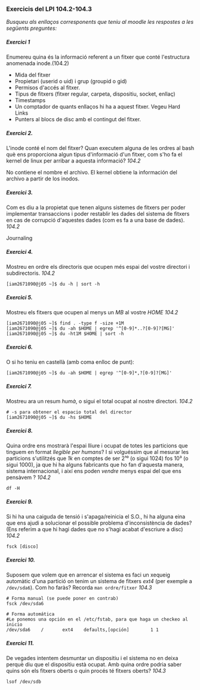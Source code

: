 
### Exercicis del LPI 104.2-104.3

*Busqueu als enllaços corresponents que teniu al moodle les respostes a les següents preguntes:*

##### Exercici 1

Enumereu quina és la informació referent a un fitxer que conté l'estructura anomenada inode.(104.2)

- Mida del fitxer
- Propietari (userid o uid) i grup (groupid o gid)
- Permisos d'accés al fitxer.
- Tipus de fitxers (fitxer regular, carpeta, dispositiu, socket, enllaç)
- Timestamps
- Un comptador de quants enllaços hi ha a aquest fitxer. Vegeu Hard Links
- Punters al blocs de disc amb el contingut del fitxer.

##### Exercici 2.

L'inode conté el nom del fitxer? Quan executem alguna de les ordres al bash
què ens proporciona algun tipus d'informació d'un fitxer, com s'ho fa el kernel
de linux per arribar a aquesta informació? *104.2*

No contiene el nombre el archivo.
El kernel obtiene la información del archivo a partir de los inodos.

##### Exercici 3.

Com es diu a la propietat que tenen alguns sistemes de fitxers per poder implementar transaccions i poder restablir les dades del sistema de fitxers en cas de corrupció d'aquestes dades (com es fa a una base de dades). *104.2*

Journaling

##### Exercici 4.
   
Mostreu en ordre els directoris que ocupen més espai del vostre directori i subdirectoris. *104.2*

```
[iam2671090@j05 ~]$ du -h | sort -h
```

##### Exercici 5. 

Mostreu els fitxers que ocupen al menys un *MB* al vostre *HOME* *104.2*
```
[iam2671090@j05 ~]$ find . -type f -size +1M
[iam2671090@j05 ~]$ du -ah $HOME | egrep '^[0-9]*..?[0-9]?[MG]'
[iam2671090@j05 ~]$ du -ht1M $HOME | sort -h
```

##### Exercici 6. 

O si ho teniu en castellà (amb coma enlloc de punt):

```
[iam2671090@j05 ~]$ du -ah $HOME | egrep '^[0-9]*,?[0-9]?[MG]'
```

##### Exercici 7. 
	
Mostreu ara un resum *humà*, o sigui el total ocupat al nostre directori. *104.2*

```
# -s para obtener el espacio total del director
[iam2671090@j05 ~]$ du -hs $HOME
```

##### Exercici 8. 

Quina ordre ens mostrarà l'espai lliure i ocupat de totes les particions que
tinguem en format *llegible per humans*? I si volguéssim que al mesurar les
particions s'utilitzés que *1k* en comptes de ser 2¹⁰ (o sigui 1024) fos 10³ (o
sigui 1000), ja que hi ha alguns fabricants que ho fan d'aquesta manera,
sistema internacional, i així ens poden *vendre* menys espai del que ens
pensàvem ? *104.2*

```
df -H
```

##### Exercici 9. 

Si hi ha una caiguda de tensió i s'apaga/reinicia el S.O., hi ha alguna eina
que ens ajudi a solucionar el possible problema d'inconsistència de dades? (Ens
referim a que hi hagi dades que no s'hagi acabat d'escriure a disc)  *104.2*

```
fsck [disco]
```

##### Exercici 10. 
	
Suposem que volem que en arrencar el sistema es faci un xequeig automàtic
d'una partició on tenim un sistema de fitxers *ext4* (per exemple a `/dev/sda6`).
Com ho faràs? Recorda `man ordre/fitxer` *104.3*

```
# Forma manual (se puede poner en contrab)
fsck /dev/sda6

# Forma automática
#Le ponemos una opción en el /etc/fstab, para que haga un checkeo al inicio
/dev/sda6    /       ext4    defaults,[opción]        1 1

```

##### Exercici 11. 

De vegades intentem desmuntar un dispositiu i el sistema no en deixa perquè diu
que el dispositiu està ocupat. Amb quina ordre podria saber quins són els
fitxers oberts o quin procés té fitxers oberts? *104.3* 

```
lsof /dev/sdb
```
